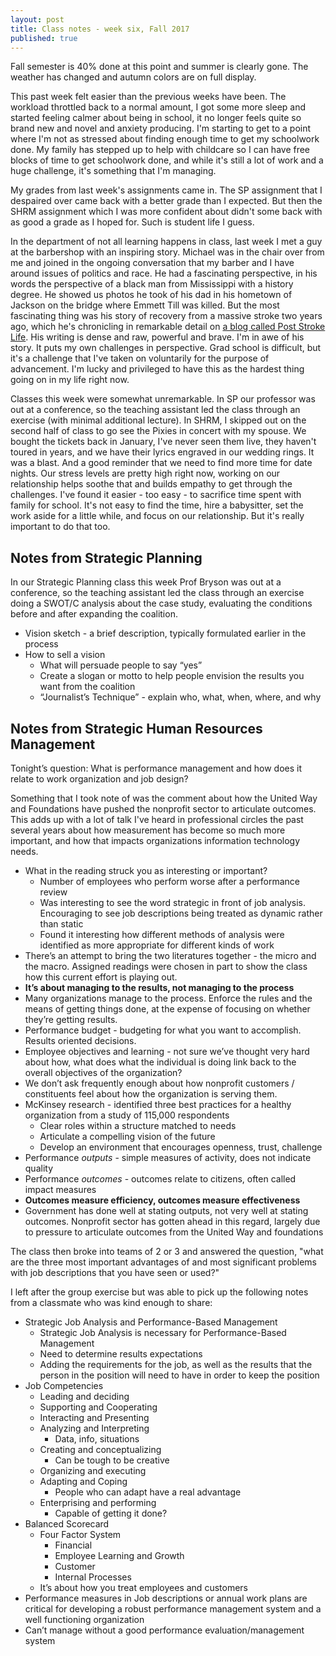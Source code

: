 ```yaml
---
layout: post
title: Class notes - week six, Fall 2017
published: true
---
```


Fall semester is 40% done at this point and summer is clearly gone. The weather has changed and autumn colors are on full display.

This past week felt easier than the previous weeks have been. The workload throttled back to a normal amount, I got some more sleep and started feeling calmer about being in school, it no longer feels quite so brand new and novel and anxiety producing. I'm starting to get to a point where I'm not as stressed about finding enough time to get my schoolwork done. My family has stepped up to help with childcare so I can have free blocks of time to get schoolwork done, and while it's still a lot of work and a huge challenge, it's something that I'm managing.

My grades from last week's assignments came in. The SP assignment that I despaired over came back with a better grade than I expected. But then the SHRM assignment which I was more confident about didn't some back with as good a grade as I hoped for. Such is student life I guess.

In the department of not all learning happens in class, last week I met a guy at the barbershop with an inspiring story. Michael was in the chair over from me and joined in the ongoing conversation that my barber and I have around issues of politics and race. He had a fascinating perspective, in his words the perspective of a black man from Mississippi with a history degree. He showed us photos he took of his dad in his hometown of Jackson on the bridge where Emmett Till was killed. But the most fascinating thing was his story of recovery from a massive stroke two years ago, which he's chronicling in remarkable detail on [a blog called Post Stroke Life](http://www.post-stroke-life.com/genesis/). His writing is dense and raw, powerful and brave. I'm in awe of his story. It puts my own challenges in perspective. Grad school is difficult, but it's a challenge that I've taken on voluntarily for the purpose of advancement. I'm lucky and privileged to have this as the hardest thing going on in my life right now.

Classes this week were somewhat unremarkable. In SP our professor was out at a conference, so the teaching assistant led the class through an exercise (with minimal additional lecture). In SHRM, I skipped out on the second half of class to go see the Pixies in concert with my spouse. We bought the tickets back in January, I've never seen them live, they haven't toured in years, and we have their lyrics engraved in our wedding rings. It was a blast. And a good reminder that we need to find more time for date nights. Our stress levels are pretty high right now, working on our relationship helps soothe that and builds empathy to get through the challenges. I've found it easier - too easy - to sacrifice time spent with family for school. It's not easy to find the time, hire a babysitter, set the work aside for a little while, and focus on our relationship. But it's really important to do that too.

## Notes from Strategic Planning

In our Strategic Planning class this week Prof Bryson was out at a conference, so the teaching assistant led the class through an exercise doing a SWOT/C analysis about the case study, evaluating the conditions before and after expanding the coalition.

* Vision sketch - a brief description, typically formulated earlier in the process
* How to sell a vision
  * What will persuade people to say “yes”
  * Create a slogan or motto to help people envision the results you want from the coalition
  * “Journalist’s Technique” - explain who, what, when, where, and why

## Notes from Strategic Human Resources Management

Tonight’s question: What is performance management and how does it relate to work organization and job design?

Something that I took note of was the comment about how the United Way and Foundations have pushed the nonprofit sector to articulate outcomes. This adds up with a lot of talk I've heard in professional circles the past several years about how measurement has become so much more important, and how that impacts organizations information technology needs.

* What in the reading struck you as interesting or important?
  * Number of employees who perform worse after a performance review
  * Was interesting to see the word strategic in front of job analysis. Encouraging to see job descriptions being treated as dynamic rather than static
  * Found it interesting how different methods of analysis were identified as more appropriate for different kinds of work
* There’s an attempt to bring the two literatures together - the micro and the macro. Assigned readings were chosen in part to show the class how this current effort is playing out.
* **It’s about managing to the results, not managing to the process**
* Many organizations manage to the process. Enforce the rules and the means of getting things done, at the expense of focusing on whether they’re getting results.
* Performance budget - budgeting for what you want to accomplish. Results oriented decisions.
* Employee objectives and learning - not sure we’ve thought very hard about how, what does what the individual is doing link back to the overall objectives of the organization?
* We don’t ask frequently enough about how nonprofit customers / constituents feel about how the organization is serving them.
* McKinsey research - identified three best practices for a healthy organization from a study of 115,000 respondents
  * Clear roles within a structure matched to needs
  * Articulate a compelling vision of the future
  * Develop an environment that encourages openness, trust, challenge
* Performance _outputs_ - simple measures of activity, does not indicate quality
* Performance _outcomes_ - outcomes relate to citizens, often called impact measures
* **Outcomes measure efficiency, outcomes measure effectiveness**
* Government has done well at stating outputs, not very well at stating outcomes. Nonprofit sector has gotten ahead in this regard, largely due to pressure to articulate outcomes from the United Way and foundations

The class then broke into teams of 2 or 3 and answered the question, "what are the three most important advantages of and most significant problems with job descriptions that you have seen or used?"

I left after the group exercise but was able to pick up the following notes from a classmate who was kind enough to share:

* Strategic Job Analysis and Performance-Based Management
  * Strategic Job Analysis is necessary for Performance-Based Management
  * Need to determine results expectations
  * Adding the requirements for the job, as well as the results that the person in the position will need to have in order to keep the position
* Job Competencies
  * Leading and deciding
  * Supporting and Cooperating
  * Interacting and Presenting
  * Analyzing and Interpreting
    * Data, info, situations
  * Creating and conceptualizing
    * Can be tough to be creative
  * Organizing and executing
  * Adapting and Coping
    * People who can adapt have a real advantage
  * Enterprising and performing
    * Capable of getting it done?
* Balanced Scorecard
  * Four Factor System
    * Financial
    * Employee Learning and Growth
    * Customer
    * Internal Processes
  * It’s about how you treat employees and customers
* Performance measures in Job descriptions or annual work plans are critical for developing a robust performance management system and a well functioning organization
* Can’t manage without a good performance evaluation/management system
